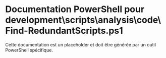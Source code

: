# Documentation PowerShell pour development\scripts\analysis\code\Find-RedundantScripts.ps1

Cette documentation est un placeholder et doit être générée par un outil PowerShell spécifique.
